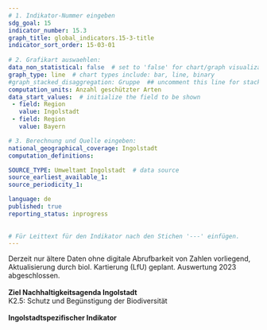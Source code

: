 ```yaml
---
# 1. Indikator-Nummer eingeben 
sdg_goal: 15 
indicator_number: 15.3
graph_title: global_indicators.15-3-title
indicator_sort_order: 15-03-01
 
# 2. Grafikart auswaehlen: 
data_non_statistical: false  # set to 'false' for chart/graph visualization 
graph_type: line  # chart types include: bar, line, binary 
#graph_stacked_disaggregation: Gruppe  ## uncomment this line for stacked bars. eplace 'Geschlecht' with the field of aggregation. 
computation_units: Anzahl geschützter Arten
data_start_values:  # initialize the field to be shown  
 - field: Region 
   value: Ingolstadt 
 - field: Region 
   value: Bayern 

# 3. Berechnung und Quelle eingeben: 
national_geographical_coverage: Ingolstadt 
computation_definitions: 

SOURCE_TYPE: Umweltamt Ingolstadt  # data source  
source_earliest_available_1: 
source_periodicity_1: 

language: de   
published: true 
reporting_status: inprogress
 
 
# Für Leittext für den Indikator nach den Stichen '---' einfügen. 
---
```

Derzeit nur ältere Daten ohne digitale Abrufbarkeit von Zahlen vorliegend, Aktualisierung durch biol. Kartierung (LfU) geplant. Auswertung 2023 abgeschlossen.<br>
<br>
<b>Ziel Nachhaltigkeitsagenda Ingolstadt</b><br>
K2.5: Schutz und Begünstigung der Biodiversität<br>
<br>
<b>Ingolstadtspezifischer Indikator</b>
